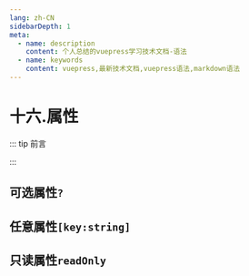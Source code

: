```yaml
---
lang: zh-CN
sidebarDepth: 1
meta:
  - name: description
    content: 个人总结的vuepress学习技术文档-语法
  - name: keywords
    content: vuepress,最新技术文档,vuepress语法,markdown语法
---
```


# 十六.属性

::: tip 前言

:::

## 可选属性`?`

## 任意属性`[key:string]`

## 只读属性`readOnly`
